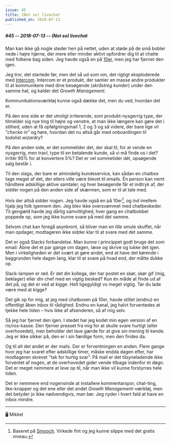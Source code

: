 ```yaml
---
issue: 45
title: (Not so) livechat
published_on: 2018-07-13
---
```


##### #45 -- 2018-07-13 -- (Not so) livechat

Man kan ikke gå nogle steder hen på nettet, uden at støde på de små bobler nede i højre hjørne, der mere eller minder aktivt opfordrer dig til at chatte med folkene bag siden. Jeg havde også en på [10er](https://10er.dk), men jeg har fjernet den igen.

Jeg tror, det startede før, men det så ud som om, det rigtigt eksploderede med [Intercom](https://intercom.com). Intercom er et produkt, der samler en masse andre produkter til at kommunikere med dine besøgende (_skråstreg kunder_) under den samme hat, og kalder det _Growth Management_.

Kommunikationsværktøj kunne også dække det, men du ved, hvordan det er.

På den ene side er det utroligt irriterende, som produkt-nysgerrig type, der tilmelder sig nye ting til højre og venstre, at man ikke længere kan gøre det i stilhed, uden at få opfølgningsmail 1, 2 og 3 og så videre, der bare lige vil _"checke in"_ og høre, hvordan det nu altså går med onboardingen til _todolist.wizardry_?

På den anden side, er det sommetider det, der skal til, for at vende en nysgerrig, men travl, type til en betalende kunde, så vi må finde os i det? Irritér 95% for at konvertere 5%? Det er vel sommetider dét, opsøgende salg består i.

Til den slags, der bare er almindelig kundeservice, kan sådan en chatbox tage meget af det, der ellers ville være blevet til emails. Én person kan nemt håndtere adskillige aktive samtaler, og hver besøgende får et indtryk af, der sidder nogen på den anden side af skærmen, som er til at tale med.

Hvis der altså sidder nogen. Jeg havde også en på 10er[^1], og ind imellem hjalp jeg folk igennem den. Jeg blev ikke oversvømmet med chatbeskeder. Til gengæld havde jeg dårlig samvittighed, hver gang en chatbobbel poppede op, som jeg ikke kunne svare på med det samme.

Selvom chat kan foregå asynkront, så bliver man en lille smule skuffet, når man opdager, modtageren ikke sidder klar til at svare med det samme.

Det er også Slacks forbandelse. Man _kunne_ i princippet godt bruge det som email: Åbne det et par gange om dagen, læse og skrive og lukke det igen. Men i virkeligheden er det svært at gøre andet, end at have det kørende i baggrunden hele dagen lang, klar til at svare på hvad end, der måtte dukke op.

Slack-lampen er rød. Er det din kollega, der har postet en skør, skør gif (mig, beklager) eller din chef med en vigtig besked? Kun én måde at finde ud af det på, og det er ved at kigge. Helt ligegyldigt vs meget vigtig. Tør du lade være med at kigge?

Det gik op for mig, at jeg med chatboxen på 10er, havde stillet (endnu) en offentligt åben inbox til rådighed. Endnu en kanal, jeg halvt forventedes at tjekke hele tiden – hvis ikke af afsenderen, så af mig selv.

Så jeg har fjernet den igen. I stedet har jeg kodet min egen version af en ris/ros-kasse. Den fjerner presset fra mig for at skulle svare hurtigt (eller overhovedet), men beholder det lave gærde for at give sin mening til kende. Jeg er ikke sikker på, den er i sin færdige form, men den findes da.

Og til alt det andet er der mails. Der er forventningen en anden. Flere gange hvor jeg har svaret efter adskillige timer, måske endda dagen efter, har modtageren skrevet "tak for hurtig svar". På mail er det tilsyneladende ikke forventet af nogen, at de overhovedet gider vende tilbage indenfor et døgn. Det er meget nemmere at leve op til, når man ikke vil kunne forstyrres hele tiden.

Det er nemmere end nogensinde at installere kommentarspor, chat-ting, like-knapper og det ene eller det andet _Growth Management_-værktøj, men det betyder jo ikke nødvendigvis, man bør. Jeg nyder i hvert fald at have en inbox mindre.

---

🖥 Mikkel

[^1]: Baseret på [Smooch](https://smooch.io). Virkede fint og jeg kunne slippe med det gratis niveau.
